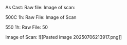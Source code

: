 As Cast:
Raw file:
Image of scan:

500C 1h:
Raw File:
Image of Scan

550 1h:
Raw File: 
50

<!-- PUBLISH STOP -->
Image of Scan:
![[Pasted image 20250706213917.png]]
